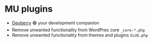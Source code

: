 # MU plugins

- [Devberry](devberry.php) :purple_circle: your development companion
- Remove unwanted functionality from WordPres core `_core-*.php`
- Remove unwanted functionality from themes and plugins `SLUG.php`
